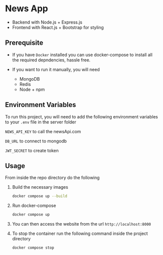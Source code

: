 # News App

- Backend with Node.js + Express.js
- Frontend with React.js + Bootstrap for styling

## Prerequisite

- If you have `Docker` installed you can use docker-compose to install all the required depndencies, hassle free.

- If you want to run it manually, you will need
  - MongoDB
  - Redis
  - Node + npm

## Environment Variables

To run this project, you will need to add the following environment variables to your `.env` file in the server folder

`NEWS_API_KEY` to call the newsApi.com

`DB_URL` to connect to mongodb

`JWT_SECRET` to create token

## Usage

From inside the repo directory do the following

1. Build the necessary images

   ```bash
   docker compose up --build
   ```

1. Run docker-compose

   ```bash
   docker compose up
   ```

1. You can then access the website from the url `http://localhost:8000`

1. To stop the container run the following command inside the project directory

   ```bash
   docker compose stop
   ```
